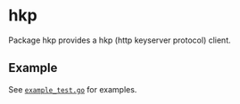 # hkp

Package hkp provides a hkp (http keyserver protocol) client.

## Example

See [`example_test.go`](/example_test.go) for examples.
